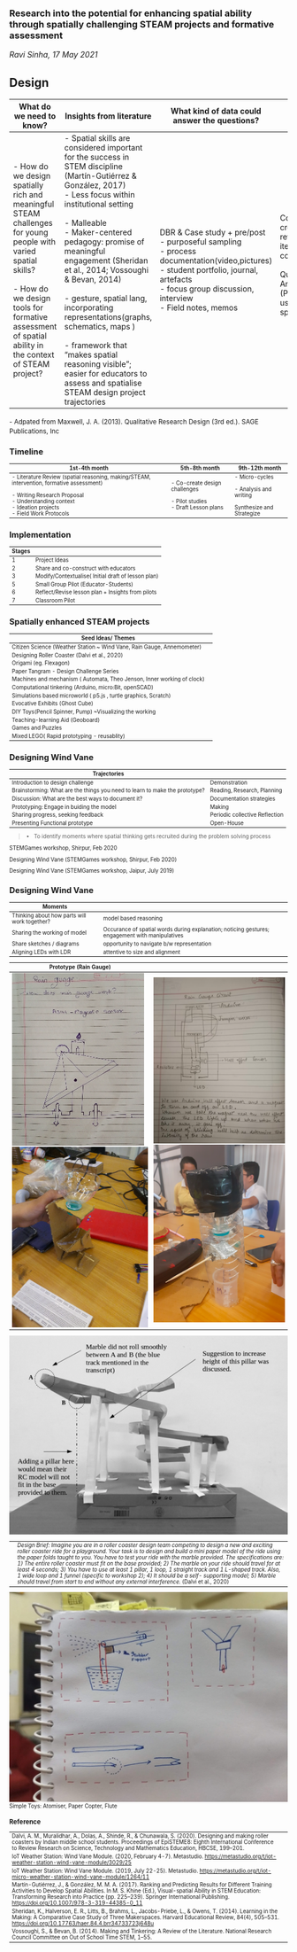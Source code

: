 <style>
.reveal section  {
font-size: 0.75em;
}
.reveal table {
  margin-left: auto;
  margin-right: auto; 
  font-size: 0.75em; 
}

.reveal section > section  {
font-size: 0.65em;

}

.reveal footer {
  padding: 25px;
  font-size: 0.5em;
}

.reveal td, th {
vertical-align: middle; 
text-align: center;
/*  border: 1px solid #999;*/
} 

</style>

### Research into the potential for enhancing spatial ability through spatially challenging STEAM projects and formative assessment<!-- .element: style="color: rgb(255,255,255)" -->
<!-- .slide:  style="position: absolute; width: 60%; right: 0; box-shadow: 0 1px 4px rgba(0,0,0,0.5), 0 5px 25px rgba(0,0,0,0.2); background-color: rgba(0, 0, 0, 0.8); color: #fff; padding: 20px; font-size: 20px; text-align: left"-->
<!-- .slide: data-background="./slides/SR/assets/dodeca.jpeg" -->
_Ravi Sinha, 17 May 2021_ 



## Design<!-- .element: style="color: rgb(255,255,255)" -->
<!-- .slide:  style="position: absolute; width: 70%; right: 0; box-shadow: 0 1px 4px rgba(0,0,0,0.5), 0 5px 25px rgba(0,0,0,0.2); background-color: rgba(0, 0, 0, 0.8); color: #fff; padding: 20px; font-size: 20px; text-align: left"-->
<!-- .slide: data-background="#f8e6f7" -->  

|What do we need to know?|Insights from literature|What kind of data could answer the questions?|Analysis Plan|
|---|---|---|---|
| - How do we design spatially rich and meaningful STEAM challenges for young people with varied spatial skills? <br> <br> - How do we design tools for formative assessment of spatial ability in the context of STEAM project? <!-- .element: class="fragment" data-fragment-index="1"-->| - Spatial skills are considered important for the success in STEM discipline (Martín-Gutiérrez & González, 2017)<br> - Less focus within institutional setting <br><br>- Malleable <br>- Maker-centered pedagogy: promise of meaningful engagement (Sheridan et al., 2014; Vossoughi & Bevan, 2014) <br><br> - gesture, spatial lang, incorporating representations(graphs, schematics, maps ) <br><br>- framework that “makes spatial reasoning visible”;  easier for educators to assess and spatialise STEAM design project trajectories<!-- .element: class="fragment" data-fragment-index="2"-->| DBR & Case study + pre/post <br> - purposeful sampling <br>- process   documentation(video,pictures)<br>- student portfolio, journal, artefacts<br>- focus group discussion, interview<br> - Field notes, memos<!-- .element: class="fragment" data-fragment-index="3"-->| Code creation and refinement( iterative and comparative);<br><br>Quantitative Analysis: (Pre/Post) ; usage of spatial lang.<br><br><!-- .element: class="fragment" data-fragment-index="4"-->|

<small>
- Adpated from Maxwell, J. A. (2013). Qualitative Research Design (3rd ed.). SAGE Publications, Inc 
<small>



## Timeline<!-- .element: style="color: rgb(255,255,255)" -->
<!-- .slide:  style="position: absolute; width: 60%; right: 0; box-shadow: 0 1px 4px rgba(0,0,0,0.5), 0 5px 25px rgba(0,0,0,0.2); background-color: rgba(0, 0, 0, 0.8); color: #fff; padding: 20px; font-size: 20px; text-align: left"-->
<!-- .slide: data-background="#f8e6f7" --> 
|1st-4th month|5th-8th month|9th-12th month|
|---|---|---|
| - Literature Review (spatial reasoning, making/STEAM, intervention, formative assessment)<br> <br> - Writing Research Proposal<br> - Understanding context <br> - Ideation projects <br> - Field Work Protocols<!-- .element: class="fragment" data-fragment-index="1"-->|- Co-create design challenges <br> <br> - Pilot studies <br> - Draft Lesson plans<!-- .element: class="fragment" data-fragment-index="2"-->| - Micro-cycles <br><br>- Analysis and writing <br><br> Synthesize and Strategize <!-- .element: class="fragment" data-fragment-index="3"-->|



## Implementation<!-- .element: style="color: rgb(255,255,255)" -->
<!-- .slide:  style="position: absolute; width: 40%; right: 0; box-shadow: 0 1px 4px rgba(0,0,0,0.5), 0 5px 25px rgba(0,0,0,0.2); background-color: rgba(0, 0, 0, 0.8); color: #fff; padding: 20px; font-size: 20px; text-align: left"-->
<!-- .slide: data-background="./slides/SR/assets/dodeca-2.jpeg" -->
| Stages |  |
|---|---|
|1|Project Ideas|
|2|Share and co-construct with educators|
|3| Modify/Contextualise( Initial draft of lesson plan)|
|5|Small Group Pilot (Educator-Students)|
|6| Reflect/Revise lesson plan + Insights from pilots|
|7|Classroom Pilot|



## Spatially enhanced STEAM projects<!-- .element: style="color: rgb(255,255,255)" -->
<!-- .slide:  style="position: absolute; width: 60%; right: 0; box-shadow: 0 1px 4px rgba(0,0,0,0.5), 0 5px 25px rgba(0,0,0,0.2); background-color: rgba(0, 0, 0, 0.8); color: #fff; padding: 20px; font-size: 20px; text-align: left"-->
<!-- .slide: data-background="./slides/SR/assets/theo.jpeg" -->
|Seed Ideas/ Themes |  |
|---|---|
| Citizen Science (Weather Station ~ Wind Vane, Rain Gauge, Annemometer)||
| Designing Roller Coaster (Dalvi et al., 2020)| |
| Origami (eg. Flexagon) | |
|Paper Tangram - Design Challenge Series||
| Machines and mechanism ( Automata, Theo Jenson, Inner working of clock) | |
| Computational tinkering (Arduino, micro:Bit, openSCAD)||
| Simulations based microworld ( p5.js , turtle graphics, Scratch)  ||
|Evocative Exhibits (Ghost Cube)||
| DIY Toys(Pencil Spinner, Pump) ~Visualizing the working||
| Teaching-learning Aid (Geoboard)||
| Games and Puzzles ||
|Mixed LEGO( Rapid prototyping - reusablity)|



## Designing Wind Vane<!-- .element: style="color: rgb(255,255,255)" -->
<!-- .slide:  style="position: absolute; width: 60%; right: 0; box-shadow: 0 1px 4px rgba(0,0,0,0.5), 0 5px 25px rgba(0,0,0,0.2); background-color: rgba(0, 0, 0, 0.8); color: #fff; padding: 20px; font-size: 20px; text-align: left"-->
<!-- .slide: data-background="./slides/SR/assets/process-vane-1.png" -->
|Trajectories|  |
|---|---|
| Introduction to design challenge| Demonstration|
| Brainstorming: What are the things you need to learn to make the prototype? | Reading, Research, Planning|
| Discussion: What are the best ways to document it?  |  Documentation strategies|
| Prototyping: Engage in buiding the model  | Making |
| Sharing progress,  seeking feedback | Periodic collective Reflection |
| Presenting Functional prototype  | Open-House|

> - To identify moments where  spatial thinking gets recruited during the problem solving process


<!-- .slide:  style="position: absolute; width: 30%; right: 0; box-shadow: 0 1px 4px rgba(0,0,0,0.5), 0 5px 25px rgba(0,0,0,0.2); background-color: rgba(0, 0, 0, 0.8); color: #fff; padding: 20px; font-size: 20px; text-align: left"-->
<!-- .slide: data-background="./slides/SR/assets/metastudio-documentation.png" -->
STEMGames workshop, Shirpur, Feb 2020


<!-- .slide:  style="position: absolute; width: 30%; right: 0; box-shadow: 0 1px 4px rgba(0,0,0,0.5), 0 5px 25px rgba(0,0,0,0.2); background-color: rgba(0, 0, 0, 0.8); color: #fff; padding: 20px; font-size: 20px; text-align: left"-->
<!-- .slide: data-background="./slides/SR/assets/process-vane-1.png" -->
Designing Wind Vane (STEMGames workshop, Shirpur, Feb 2020)


<!-- .slide: data-background="./slides/SR/assets/process-vane-1-1.png" -->


<!-- .slide: data-background="./slides/SR/assets/process-vane-2.png" -->


<!-- .slide: data-background="./slides/SR/assets/process-vane-2-1.png" -->


  <!-- .slide: data-background="./slides/SR/assets/process-vane-3.png" -->


<!-- .slide: data-background="./slides/SR/assets/process-vane-4.png" -->


<!-- .slide: data-background="./slides/SR/assets/process-vane-5.png" -->



<!-- .slide:  style="position: absolute; width: 30%; right: 0; box-shadow: 0 1px 4px rgba(0,0,0,0.5), 0 5px 25px rgba(0,0,0,0.2); background-color: rgba(0, 0, 0, 0.8); color: #fff; padding: 20px; font-size: 20px; text-align: left"-->
Designing Wind Vane (STEMGames workshop, Jaipur, July 2019)

<!-- .slide: data-background="./slides/SR/assets/vane-v2-2.png" -->


<!-- .slide: data-background="./slides/SR/assets/vane-v2-3.png" -->


<!-- .slide: data-background="./slides/SR/assets/vane-v2-4.png" -->


<!-- .slide: data-background="./slides/SR/assets/vane-v2-6.png" -->


<!-- .slide: data-background="./slides/SR/assets/vane-v2-7.png" -->


<!-- .slide: data-background="./slides/SR/assets/vane-v2-8.png" -->


<!-- .slide: data-background="./slides/SR/assets/vane-v2-10.png" -->



## Designing Wind Vane<!-- .element: style="color: rgb(255,255,255)" -->
<!-- .slide:  style="position: absolute; width: 60%; right: 0; box-shadow: 0 1px 4px rgba(0,0,0,0.5), 0 5px 25px rgba(0,0,0,0.2); background-color: rgba(0, 0, 0, 0.8); color: #fff; padding: 20px; font-size: 20px; text-align: left"-->
<!-- .slide: data-background="#f8e6f7" --> 
|Moments|   |
|---|---|
|Thinking about how parts will work together?|model based reasoning|
|Sharing the working of model|  Occurance of spatial words during explanation; noticing gestures; engagement with manipulatives |
| Share sketches / diagrams | opportunity to navigate b/w representation  |
|  Aligning LEDs with LDR  |  attentive to size and alignment|



<!-- .slide:  style="position: absolute; width: 70%; right: 0; box-shadow: 0 1px 4px rgba(0,0,0,0.5), 0 5px 25px rgba(0,0,0,0.2); background-color: rgba(0, 0, 0, 0.8); color: #fff; padding: 20px; font-size: 20px; text-align: left"-->
<!-- .slide: data-background="#f8e6f7" --> 
|Prototype (Rain Gauge)||
|---|---|
|![](/slides/SR/assets/rain-sketch-2.png)<br>![](/slides/SR/assets/rain-prototype-2.png)|![](/slides/SR/assets/rain-sketch-1.png)<br>![](/slides/SR/assets/rain-prototype-1.png) |



<!-- .slide:  style="position: absolute; width: 70%; right: 0; box-shadow: 0 1px 4px rgba(0,0,0,0.5), 0 5px 25px rgba(0,0,0,0.2); background-color: rgba(0, 0, 0, 0.8); color: #fff; padding: 20px; font-size: 20px; text-align: left"-->
<!-- .slide: data-background="#f8e6f7" -->
![](/slides/SR/assets/roller-coaster.png)

|||
|---|---|
||_Design Brief: Imagine you are in a roller coaster design team competing to design a new and exciting roller coaster ride for a playground. Your task is to design and build a mini paper model of the ride using the paper folds taught to you. You have to test your ride with the marble provided. The specifications are: 1) The entire roller coaster must fit on the base provided; 2) The marble on your ride should travel for at least 4 seconds; 3) You have to use at least 1 pillar, 1 loop, 1 straight track and 1 L-shaped track. Also, 1 wide loop and 1 funnel (specific to workshop 2); 4) It should be a self- supporting model; 5) Marble should travel from start to end without any external interference._ (Dalvi et al., 2020)|



<!-- .slide: data-background="/slides/SR/assets/paperCircuit2.jpeg" -->  



<!-- .slide:  style="position: absolute; width: 70%; right: 0; box-shadow: 0 1px 4px rgba(0,0,0,0.5), 0 5px 25px rgba(0,0,0,0.2); background-color: rgba(0, 0, 0, 0.8); color: #fff; padding: 20px; font-size: 20px; text-align: left"-->
<!-- .slide: data-background="#f8e6f7" --> 
![](/slides/SR/assets/toys-sketch.jpeg)
Simple Toys: Atomiser, Paper Copter, Flute



<!-- .slide: data-background="/slides/SR/assets/toy-cards.png" -->  



### Reference<!-- .element: style="color: rgb(255,255,255)" -->
<!-- .slide:  style="position: absolute; width: 40%; right: 0; box-shadow: 0 1px 4px rgba(0,0,0,0.5), 0 5px 25px rgba(0,0,0,0.2); background-color: rgba(0, 0, 0, 0.8); color: #fff; padding: 20px; font-size: 20px; text-align: left"-->
<!-- .slide: data-background="/slides/SR/assets/leaf-art.jpeg" -->  
|||
|---|---|
|Dalvi, A. M., Muralidhar, A., Dolas, A., Shinde, R., & Chunawala, S. (2020). Designing and making roller coasters by Indian middle school students. Proceedings of EpiSTEME8: Eighth International Conference to Review Research on Science, Technology and Mathematics Education, HBCSE, 199–201.||
|IoT Weather Station: Wind Vane Module. (2020, February 4-7). Metastudio. https://metastudio.org/t/iot-weather-station-wind-vane-module/3029/25||
|IoT Weather Station: Wind Vane Module. (2019, July 22-25). Metastudio. https://metastudio.org/t/iot-micro-weather-station-wind-vane-module/1264/11||
|Martín-Gutiérrez, J., & González, M. M. A. (2017). Ranking and Predicting Results for Different Training Activities to Develop Spatial Abilities. In M. S. Khine (Ed.), Visual-spatial Ability in STEM Education: Transforming Research into Practice (pp. 225–239). Springer International Publishing. https://doi.org/10.1007/978-3-319-44385-0_11||
|Sheridan, K., Halverson, E. R., Litts, B., Brahms, L., Jacobs-Priebe, L., & Owens, T. (2014). Learning in the Making: A Comparative Case Study of Three Makerspaces. Harvard Educational Review, 84(4), 505–531. https://doi.org/10.17763/haer.84.4.brr34733723j648u||
|Vossoughi, S., & Bevan, B. (2014). Making and Tinkering: A Review of the Literature. National Research Council Committee on Out of School Time STEM, 1–55.||